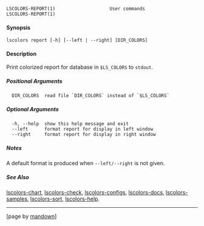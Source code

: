 	LSCOLORS-REPORT(1)                    User commands                    LSCOLORS-REPORT(1)

#### Synopsis
	lscolors report [-h] [--left | --right] [DIR_COLORS]

#### Description

Print colorized report for database in `$LS_COLORS` to `stdout`.

##### Positional Arguments
	  DIR_COLORS  read file `DIR_COLORS` instead of `$LS_COLORS`

##### Optional Arguments
	  -h, --help  show this help message and exit
	  --left      format report for display in left window
	  --right     format report for display in right window

##### Notes

A default format is produced when `--left/--right` is not given.

##### See Also

[lscolors-chart](chart.md), [lscolors-check](check.md), [lscolors-configs](configs.md), [lscolors-docs](docs.md), [lscolors-samples](samples.md), [lscolors-sort](sort.md), [lscolors-help](help.md).

----------------------------------------------------------
[page by [mandown](https://github.com/russellane/mandown)]